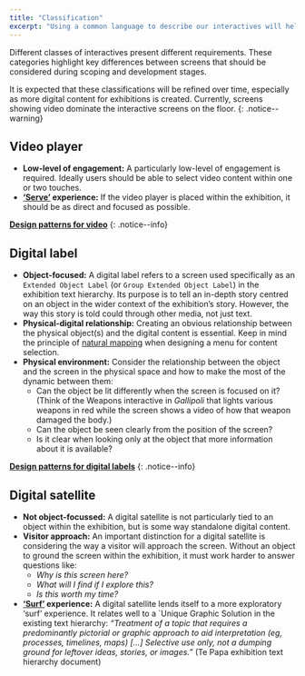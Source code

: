 ```yaml
---
title: "Classification"
excerpt: "Using a common language to describe our interactives will help us communicate more effectively."
---
```


Different classes of interactives present different requirements. These categories highlight key differences between screens that should be considered during scoping and development stages.

It is expected that these classifications will be refined over time, especially as more digital content for exhibitions is created. Currently, screens showing video dominate the interactive screens on the floor.
{: .notice--warning}

## Video player

* __Low-level of engagement:__ A particularly low-level of engagement is required. Ideally users should be able to select video content within one or two touches.
* __[‘Serve’](/_pages/foundations/context#surf-or-serve) experience:__ If the video player is placed within the exhibition, it should be as direct and focused as possible.

__[Design patterns for video](/_pages/patterns/video/)__
{: .notice--info}

## Digital label

* __Object-focused:__ A digital label refers to a screen used specifically as an `Extended Object Label` (or `Group Extended Object Label`) in the exhibition text hierarchy. Its purpose is to tell an in-depth story centred on an object in the wider context of the exhibition’s story. However, the way this story is told could through other media, not just text.
* __Physical-digital relationship:__ Creating an obvious relationship between the physical object(s) and the digital content is essential. Keep in mind the principle of [natural mapping](/_pages/principles/natural-mapping) when designing a menu for content selection.
* __Physical environment:__ Consider the relationship between the object and the screen in the physical space and how to make the most of the dynamic between them:
  * Can the object be lit differently when the screen is focused on it? (Think of the Weapons interactive in _Gallipoli_ that lights various weapons in red while the screen shows a video of how that weapon damaged the body.)
  * Can the object be seen clearly from the position of the screen?
  * Is it clear when looking only at the object that more information about it is available?

__[Design patterns for digital labels](/_pages/patterns/digital-labels/)__
{: .notice--info}

## Digital satellite

* __Not object-focussed:__ A digital satellite is not particularly tied to an object within the exhibition, but is some way standalone digital content.
* __Visitor approach:__ An important distinction for a digital satellite is considering the way a visitor will approach the screen. Without an object to ground the screen within the exhibition, it must work harder to answer questions like:
  * _Why is this screen here?_
  * _What will I find if I explore this?_
  * _Is this worth my time?_
* __[‘Surf’](/_pages/foundations/context#surf-or-serve) experience:__ A digital satellite lends itself to a more exploratory ‘surf’ experience. It relates well to a `Unique Graphic Solution in the existing text hierarchy: _“Treatment of a topic that requires a predominantly pictorial or graphic approach to aid interpretation (eg, processes, timelines, maps) [...] Selective use only, not a dumping ground for leftover ideas, stories, or images.”_ (Te Papa exhibition text hierarchy document)
